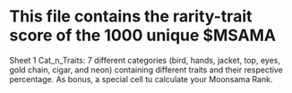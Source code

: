 # This file contains the rarity-trait score of the 1000 unique $MSAMA
Sheet 1 Cat_n_Traits: 7 different categories (bird, hands, jacket, top, eyes, gold chain, cigar, and neon) containing different traits and their respective percentage. As bonus, a special cell tu calculate your Moonsama Rank.
